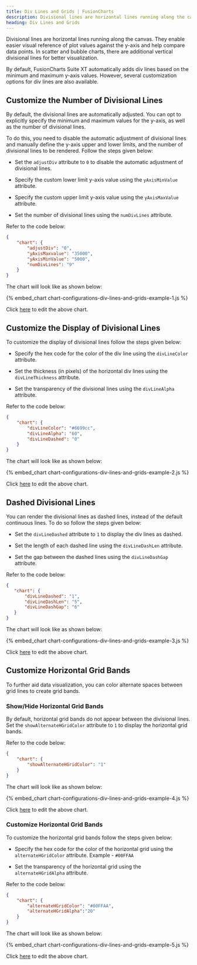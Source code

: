 ```yaml
---
title: Div Lines and Grids | FusionCharts
description: Divisional lines are horizontal lines running along the canvas enabling easier visual reference of plot values against the y-axis
heading: Div Lines and Grids
---
```


Divisional lines are horizontal lines running along the canvas. They enable easier visual reference of plot values against the y-axis and help compare data points. In scatter and bubble charts, there are additional vertical divisional lines for better visualization.

By default, FusionCharts Suite XT automatically adds div lines based on the minimum and maximum y-axis values. However, several customization options for div lines are also available.

## Customize the Number of Divisional Lines

By default, the divisional lines are automatically adjusted. You can opt to explicitly specify the minimum and maximum values for the y-axis, as well as the number of divisional lines. 

To do this, you need to disable the automatic adjustment of divisional lines and manually define the y-axis upper and lower limits, and the number of divisional lines to be rendered. Follow the steps given below:

* Set the `adjustDiv` attribute to `0` to disable the automatic adjustment of divisional lines.

* Specify the custom lower limit y-axis value using the `yAxisMinValue` attribute.

* Specify the custom upper limit y-axis value using the `yAxisMaxValue` attribute.

* Set the number of divisional lines using the `numDivLines` attribute.

Refer to the code below:

```json
{
    "chart": {
        "adjustDiv": "0",
        "yAxisMaxvalue": "35000",
        "yAxisMinValue": "5000",
        "numDivLines": "9"
    }
}
```

The chart will look like as shown below:

{% embed_chart chart-configurations-div-lines-and-grids-example-1.js %}

Click [here](http://jsfiddle.net/fusioncharts/ovbtuvkk/) to edit the above chart.

## Customize the Display of Divisional Lines

To customize the display of divisional lines follow the steps given below:

* Specify the hex code for the color of the div line using the `divLineColor` attribute.

* Set the thickness (in pixels) of the horizontal div lines using the `divLineThickness` attribute.

* Set the transparency of the divisional lines using the `divLineAlpha` attribute.

Refer to the code below:

```json
{
    "chart": {
        "divLineColor": "#6699cc",
        "divLineAlpha": "60",
        "divLineDashed": "0"
    }
}
```

The chart will look like as shown below:

{% embed_chart chart-configurations-div-lines-and-grids-example-2.js %}

Click [here](http://jsfiddle.net/fusioncharts/y3r1w0tk/) to edit the above chart.

## Dashed Divisional Lines

You can render the divisional lines as dashed lines, instead of the default continuous lines. To do so follow the steps given below:

* Set the `divLineDashed` attribute to `1` to display the div lines as dashed.

* Set the length of each dashed line using the `divLineDashLen` attribute.

* Set the gap between the dashed lines using the `divLineDashGap` attribute.

Refer to the code below:

 ```json
{
    "chart": {
        "divLineDashed": "1",
        "divLineDashLen": "5",
        "divLineDashGap": "6"
    }
}
```

The chart will look like as shown below:

{% embed_chart chart-configurations-div-lines-and-grids-example-3.js %}

Click [here](http://jsfiddle.net/fusioncharts/5q05dmw1/) to edit the above chart.

## Customize Horizontal Grid Bands

To further aid data visualization, you can color alternate spaces between grid lines to create grid bands.

### Show/Hide Horizontal Grid Bands

By default, horizontal grid bands do not appear between the divisional lines. Set the `showAlternateHGridColor` attribute to `1` to display the horizontal grid bands. 

Refer to the code below:

```json
{
    "chart": {
        "showAlternateHGridColor": "1"
    }
}
```

The chart will look like as shown below:

{% embed_chart chart-configurations-div-lines-and-grids-example-4.js %}

Click [here](http://jsfiddle.net/fusioncharts/1buopbat/) to edit the above chart.

### Customize Horizontal Grid Bands

To customize the horizontal grid bands follow the steps given below:

* Specify the hex code for the color of the horizontal grid using the `alternateHGridColor` attribute. Example - `#00FFAA`

* Set the transparency of the horizontal grid using the `alternateHGridAlpha` attribute.

Refer to the code below:

```json
{
    "chart": {
        "alternateHGridColor": "#00FFAA",
        "alternateHGridAlpha":"20"
    }
}
```

The chart will look like as shown below:

{% embed_chart chart-configurations-div-lines-and-grids-example-5.js %}

Click [here](http://jsfiddle.net/fusioncharts/fu4ajL43/) to edit the above chart.